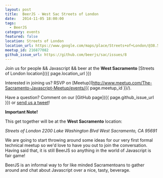 ```yaml
---
layout: post
title:  BeerJS - West Sac Streets of London
date:   2014-11-05 18:00:00
tags:
  - BeerJS
category: events
featured: false
location: Streets of London
location_url: https://www.google.com/maps/place/Streets+of+London/@38.5589138,-121.5036519,14z/data=!3m1!5s0x809ad3e0104545f5:0x7edf0a3ae4cce385!4m5!1m2!2m1!1sstreets+of+london!3m1!1s0x0000000000000000:0x27a2577cf21a1e99
meetup_id: 216877082
github_issue_url: https://github.com/beerjs/sac/issues/8
---
```


Join us for people && Javascript && beer at the **West Sacramento**
[Streets of London location]({{ page.location_url }})

Interested in joining us? RSVP on
[Meetup](http://www.meetup.com/The-Sacramento-Javascript-Meetup/events/{{ page.meetup_id }}/).

Have a question? Comment on our
[GitHub page]({{ page.github_issue_url }}) or
[send us a tweet](https://twitter.com/beerjs_sac)!

<!-- more -->

**Important Note!**

This get together will be at the **West Sacramento** location:

<address>Streets of London
2200 Lake Washington Blvd
West Sacramento, CA 95691</address>

We are going to start throwing around some ideas for our very first formal
technical meetup so we'd love to have you out to join the conversation. Having
said that, it is still BeerJS so anything in the world of Javascript is fair game!

BeerJS is an informal way to for like minded Sacramentoans to gather around and
chat about Javascript over a nice, tasty, beverage.
